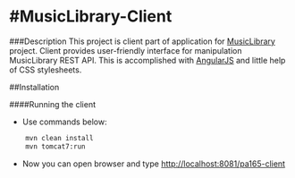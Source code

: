 #MusicLibrary-Client
===================

###Description
This project is client part of application for [MusicLibrary](https://github.com/Milan26/MusicLibrary) project.
Client provides user-friendly interface for manipulation MusicLibrary REST API. This is accomplished with [AngularJS](https://angularjs.org/)
and little help of CSS stylesheets.

##Installation

####Running the client

* Use commands below:
```sh
	mvn clean install
	mvn tomcat7:run
```
* Now you can open browser and type [http://localhost:8081/pa165-client](http://localhost:8081/pa165-client)